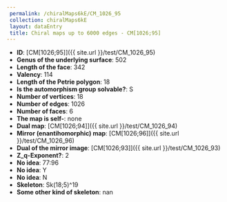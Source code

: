 ```yaml
--- 
 permalink: /chiralMaps6kE/CM_1026_95 
 collection: chiralMaps6kE
 layout: dataEntry
 title: Chiral maps up to 6000 edges - CM[1026;95]
---
```


- **ID**: [CM[1026;95]]({{ site.url }}/test/CM_1026_95)
- **Genus of the underlying surface**: 502
- **Length of the face**: 342
- **Valency**: 114
- **Length of the Petrie polygon**: 18
- **Is the automorphism group solvable?**: S
- **Number of vertices**: 18
- **Number of edges**: 1026
- **Number of faces**: 6
- **The map is self-**: none
- **Dual map**: [CM[1026;94]]({{ site.url }}/test/CM_1026_94)
- **Mirror (enantihomorphic) map**: [CM[1026;96]]({{ site.url }}/test/CM_1026_96)
- **Dual of the mirror image**: [CM[1026;93]]({{ site.url }}/test/CM_1026_93)
- **Z_q-Exponent?**: 2
- **No idea**:  77:96
- **No idea**: Y
- **No idea**: N
- **Skeleton**: Sk(18;5)^19
- **Some other kind of skeleton**: nan

